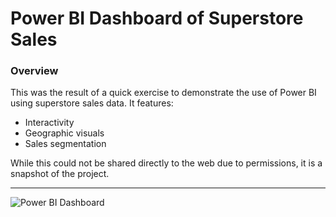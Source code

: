# Power BI Dashboard of Superstore Sales

### Overview  
This was the result of a quick exercise to demonstrate the use of Power BI using superstore sales data. It features:
- Interactivity
- Geographic visuals
- Sales segmentation

While this could not be shared directly to the web due to permissions, it is a snapshot of the project. 

---

![Power BI Dashboard](https://github.com/user-attachments/assets/6493415c-ccde-49b1-90d8-ed5776d4db3d)

